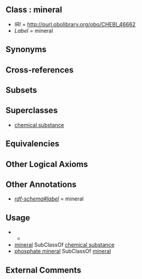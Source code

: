 
## Class : mineral

 * *IRI* = http://purl.obolibrary.org/obo/CHEBI_46662
 * *Label* = mineral

## Synonyms


## Cross-references


## Subsets


## Superclasses

 * [chemical substance](../../CHEBI/99/CHEBI_59999.md)

## Equivalencies


## Other Logical Axioms


## Other Annotations

 * *[rdf-schema#label](../../el/rdf-schema#label.md)* = mineral

## Usage

 * -
 * [mineral](../../CHEBI/62/CHEBI_46662.md) SubClassOf [chemical substance](../../CHEBI/99/CHEBI_59999.md)
 * [phosphate mineral](../../CHEBI/23/CHEBI_46723.md) SubClassOf [mineral](../../CHEBI/62/CHEBI_46662.md)

## External Comments

